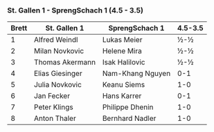 ### St. Gallen 1 - SprengSchach 1 (4.5 - 3.5)

| Brett | St. Gallen 1    | SprengSchach 1   | 4.5-3.5 |
|-------|-----------------|------------------|---------|
| 1     | Alfred Weindl   | Lukas Meier      | ½-½     |
| 2     | Milan Novkovic  | Helene Mira      | ½-½     |
| 3     | Thomas Akermann | Isak Halilovic   | ½-½     |
| 4     | Elias Giesinger | Nam-Khang Nguyen | 0-1     |
| 5     | Julia Novkovic  | Keanu Siems      | 1-0     |
| 6     | Jan Fecker      | Hans Karrer      | 0-1     |
| 7     | Peter Klings    | Philippe Dhenin  | 1-0     |
| 8     | Anton Thaler    | Bernhard Nadler  | 1-0     |

